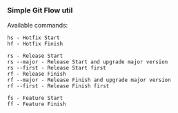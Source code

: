 ### Simple Git Flow util


Available commands:


```
hs - Hotfix Start
hf - Hotfix Finish
```


```
rs - Release Start
rs --major - Release Start and upgrade major version
rs --first - Release Start first
rf - Release Finish
rf --major - Release Finish and upgrade major version
rf --first - Release Finish first
```


```
fs - Feature Start
ff - Feature Finish
```

